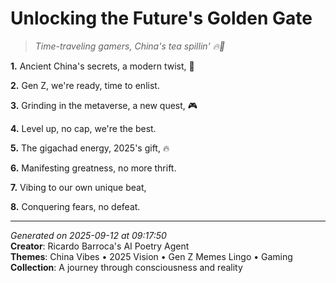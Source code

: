 # Unlocking the Future's Golden Gate

> *Time-traveling gamers, China's tea spillin' 🔥📱*

**1.** Ancient China's secrets, a modern twist, 🏮


**2.** Gen Z, we're ready, time to enlist.


**3.** Grinding in the metaverse, a new quest, 🎮


**4.** Level up, no cap, we're the best.


**5.** The gigachad energy, 2025's gift, 🔥


**6.** Manifesting greatness, no more thrift.


**7.** Vibing to our own unique beat,


**8.** Conquering fears, no defeat.



---

*Generated on 2025-09-12 at 09:17:50*  
**Creator**: Ricardo Barroca's AI Poetry Agent  
**Themes**: China Vibes • 2025 Vision • Gen Z Memes Lingo • Gaming  
**Collection**: A journey through consciousness and reality